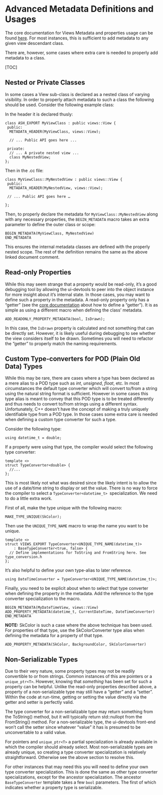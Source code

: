 # Advanced Metadata Definitions and Usages

The core documentation for Views Metadata and properties usage can be found
[here](https://source.chromium.org/chromium/chromium/src/+/main:ui/views/view.h?q=%22Properties%20-%22). For most instances, this is sufficient to add metadata to any
given view descendant class.

There are, however, some cases where extra care is needed to properly add
metadata to a class.

[TOC]


## Nested or Private Classes

In some cases a View sub-class is declared as a nested class of varying
visibility. In order to properly attach metadata to such a class the following
should be used. Consider the following example class:

In the header it is declared thusly:


```
class ASH_EXPORT MyViewClass : public views::View {
 public:
  METADATA_HEADER(MyViewClass, views::View);

  // ... Public API goes here ...

 private:
  // ... A private nested view ...
  class MyNestedView;
};
```


Then in the .cc file:


```
class MyViewClass::MyNestedView : public views::View {
 public:
  METADATA_HEADER(MyNestedView, views::View);

 // ... Public API goes here …

};
```


Then, to properly declare the metadata for `MyViewClass::MyNestedView` along
with any necessary properties, the `BEGIN_METADATA` macro takes an extra
parameter to define the outer class or scope:


```
BEGIN_METADATA(MyViewClass, MyNestedView)
END_METADATA
```


This ensures the internal metadata classes are defined with the properly
nested scope. The rest of the definition remains the same as the above linked
document comment.



## Read-only Properties

While this may seem strange that a property would be read-only, it’s a good
debugging tool by allowing the ui-devtools to peer into the object instance for
more insight about it’s internal state. In those cases, you may want to define
such a property in the metadata. A read-only property only has a “getter” (see
the [core documentation](https://source.chromium.org/chromium/chromium/src/+/main:ui/views/view.h?q=%22Properties%20-%22) about how to define a “getter”). It is as simple
as using a different macro when defining the class’ metadata.


```
ADD_READONLY_PROPERTY_METADATA(bool, IsDrawn);
```


In this case, the `IsDrawn` property is calculated and not something that can
be directly set. However, it is likely useful during debugging to see whether
the view considers itself to be drawn. Sometimes you will need to refactor the
“getter” to properly match the naming requirements.


## Custom Type-converters for POD (Plain Old Data) Types

While this may be rare, there are cases where a type has been declared as a
mere alias to a POD type such as *int*, *unsigned*, *float*, etc. In most
circumstances the default type converter which will convert to/from a string
using the natural string format is sufficient. However in some cases this type
alias is meant to convey that this POD type is to be treated differently and
thus needs to convert to/from strings using a different syntax. Unfortunately,
C++ doesn’t have the concept of making a truly uniquely identifiable type from
a POD type. In those cases some extra care is needed when defining a custom
type converter for such a type.

Consider the following type:

```
using datetime_t = double;
```

If a property were using that type, the compiler would select the following
type converter:


```
template <>
struct TypeConverter<double> {
  //...
};
```


This is most likely not what was desired since the likely intent is to allow
the use of a date/time string to display or set the value. There is no way to
force the compiler to select a `TypeConverter<datetime_t> `specialization. We
need to do a little extra work.

First of all, make the type unique with the following macro:


```
MAKE_TYPE_UNIQUE(SkColor);
```


Then use the `UNIQUE_TYPE_NAME` macro to wrap the name you want to be unique.


```
template <>
struct VIEWS_EXPORT TypeConverter<UNIQUE_TYPE_NAME(datetime_t)>
    : BaseTypeConverter<true, false> {
  // Define implementations for ToString and FromString here. See type_conversion.h
};
```


It’s also helpful to define your own type-alias to later reference.


```
using DateTimeConverter = TypeConverter<UNIQUE_TYPE_NAME(datetime_t)>;
```


Finally, you need to be explicit about when to select that type converter when
defining the property in the metadata. Add the reference to the type converter
specialization to the macro.


```
BEGIN_METADATA(MyDateTimeView, views::View)
ADD_PROPERTY_METADATA(datetime_t, CurrentDateTime, DateTimeConverter)
END_METADATA
```


**NOTE:** SkColor is such a case where the above technique has been used. For
properties of that type, use the SkColorConverter type alias when defining the
metadata for a property of that type.


```
ADD_PROPERTY_METADATA(SkColor, BackgroundColor, SkColorConverter)
```

## Non-Serializable Types

Due to their very nature, some property types may not be readily convertible to
or from strings. Common instances of this are pointers or a `unique_ptr<T>`.
However, knowing that *something* has been set for such a property can be
helpful. Unlike the read-only properties described above, a property of a
non-serializable type may still have a “getter” and a “setter”. Within the code
at run-time, getting or setting the value directly via the getter and setter is
perfectly valid.

The type converter for a non-serializable type may return something from the
ToString() method, but it will typically return std::nullopt from the
FromString() method. For a non-serializable type, the ui-devtools front-end
won’t call the setter since whatever “value” it has is presumed to be
unconvertable to a valid value.

For pointers and `unique_ptr<T>` a partial specialization is already available
in which the compiler should already select. Most non-serializable types are
already unique, so creating a type converter specialization is relatively
straightforward. Otherwise see the above section to resolve this.

For other instances that may need this you will need to define your own type
converter specialization. This is done the same as other type converter
specializations, except for the ancestor specialization. The ancestor
`BaseTypeConverter` template takes a few `bool` parameters. The first of which
indicates whether a property type is serializable.
